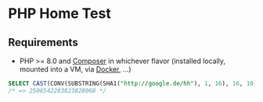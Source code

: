 # PHP Home Test

## Requirements
- PHP >= 8.0 and [Composer](https://getcomposer.org/) in whichever flavor (installed locally, mounted into a VM, via [Docker](https://docs.docker.com/install/), ...)


```sql
SELECT CAST(CONV(SUBSTRING(SHA1("http://google.de/hh"), 1, 16), 16, 10) AS UNSIGNED);
/* => 2506542203823828068 */
```
